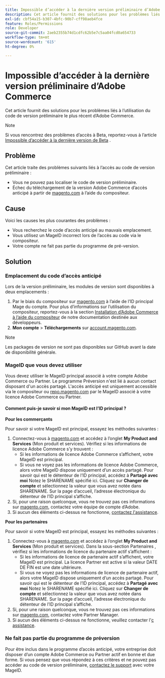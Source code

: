 ```yaml
---
title: Impossible d’accéder à la dernière version préliminaire d’Adobe Commerce
description: Cet article fournit des solutions pour les problèmes liés à l’utilisation du code de version préliminaire le plus récent d’Adobe Commerce.
exl-id: cbf54a15-b307-4bfc-90b7-cff98aeb4fce
feature: Roles/Permissions
role: Developer
source-git-commit: 2aeb2355b74d1cdfc62b5e7c5aa04fcd0a654733
workflow-type: tm+mt
source-wordcount: '615'
ht-degree: 0%

---
```


# Impossible d’accéder à la dernière version préliminaire d’Adobe Commerce

Cet article fournit des solutions pour les problèmes liés à l’utilisation du code de version préliminaire le plus récent d’Adobe Commerce.

>[!NOTE]
>
>Si vous rencontrez des problèmes d’accès à Beta, reportez-vous à l’article [Impossible d’accéder à la dernière version de Beta](/help/how-to/general/cannot-access-the-latest-beta-version.md) .

## Problème

Cet article traite des problèmes suivants liés à l’accès au code de version préliminaire :

* Vous ne pouvez pas localiser le code de version préliminaire.
* Échec du téléchargement de la version Adobe Commerce d’accès anticipé à partir de [magento.com](https://account.magento.com/customer/account/login) à l’aide du compositeur.

## Cause

Voici les causes les plus courantes des problèmes :

* Vous recherchez le code d’accès anticipé au mauvais emplacement.
* Vous utilisez un MageID incorrect lors de l’accès au code via le compositeur.
* Votre compte ne fait pas partie du programme de pré-version.

## Solution

### Emplacement du code d’accès anticipé

Lors de la version préliminaire, les modules de version sont disponibles à deux emplacements :

1. Par le biais du compositeur sur [magento.com](https://repo.magento.com/) à l’aide de l’ID principal Mage du compte. Pour plus d’informations sur l’utilisation du compositeur, reportez-vous à la section [Installation d’Adobe Commerce à l’aide du compositeur](https://experienceleague.adobe.com/en/docs/commerce-operations/installation-guide/composer) de notre documentation destinée aux développeurs.
1. **Mon compte** > **Téléchargements** sur [account.magento.com](https://account.magento.com/customer/account/login).

>[!NOTE]
>
>Les packages de version ne sont pas disponibles sur GitHub avant la date de disponibilité générale.

### MageID que vous devez utiliser

Vous devez utiliser le MageID principal associé à votre compte Adobe Commerce ou Partner. Le programme Préversion n&#39;est lié à aucun contact disposant d&#39;un accès partagé. L&#39;accès anticipé est uniquement accessible via le compositeur ou [repo.magento.com](https://repo.magento.com/) par le MageID associé à votre licence Adobe Commerce ou Partner.

#### Comment puis-je savoir si mon MageID est l’ID principal ?

**Pour les commerçants**

Pour savoir si votre MageID est principal, essayez les méthodes suivantes :

1. Connectez-vous à [magento.com](https://account.magento.com/customer/account/login) et accédez à l’onglet **My Product and Services** (Mon produit et services). Vérifiez si les informations de licence Adobe Commerce s’y trouvent :
   * Si les informations de licence Adobe Commerce s’affichent, votre MageID est principal.
   * Si vous ne voyez pas les informations de licence Adobe Commerce, alors votre MageID dispose uniquement d’un accès partagé. Pour savoir qui est le détenteur de l’ID principal, accédez à **Partagé avec moi** Notez le SHARENAME spécifié ici. Cliquez sur **Changer de compte** et sélectionnez la valeur que vous avez notée dans SHARENAME. Sur la page d’accueil, l’adresse électronique du détenteur de l’ID principal s’affiche.
1. Si, pour une raison quelconque, vous ne trouvez pas ces informations sur [magento.com](https://account.magento.com/customer/account/login), contactez votre équipe de compte d’Adobe.
1. Si aucun des éléments ci-dessus ne fonctionne, [contactez l&#39;assistance](/help/help-center-guide/help-center/magento-help-center-user-guide.md#submit-ticket).

**Pour les partenaires**

Pour savoir si votre MageID est principal, essayez les méthodes suivantes :

1. Connectez-vous à [magento.com](https://account.magento.com/customer/account/login) et accédez à l’onglet **My Product and Services** (Mon produit et services). Dans la sous-section Partenaires , vérifiez si les informations de licence du partenaire actif s’affichent :
   * Si les informations de licence de partenaire actif s’affichent, votre MageID est principal. La licence Partner est active si la valeur DATE DE FIN est une date ultérieure.
   * Si vous ne voyez pas les informations de licence de partenaire actif, alors votre MageID dispose uniquement d’un accès partagé. Pour savoir qui est le détenteur de l’ID principal, accédez à **Partagé avec moi** Notez le SHARENAME spécifié ici. Cliquez sur **Changer de compte** et sélectionnez la valeur que vous avez notée dans SHARENAME. Sur la page d’accueil, l’adresse électronique du détenteur de l’ID principal s’affiche.
1. Si, pour une raison quelconque, vous ne trouvez pas ces informations sur [magento.com](https://account.magento.com/customer/account/login), contactez votre Partner Manager.
1. Si aucun des éléments ci-dessus ne fonctionne, veuillez contacter l&#39;[с assistance](/help/help-center-guide/help-center/magento-help-center-user-guide.md#submit-ticket).

### Ne fait pas partie du programme de préversion

Pour être inclus dans le programme d’accès anticipé, votre entreprise doit disposer d’un compte Adobe Commerce ou Partner actif en bonne et due forme. Si vous pensez que vous répondez à ces critères et ne pouvez pas accéder au code de version préliminaire, [ contactez le support](/help/help-center-guide/help-center/magento-help-center-user-guide.md#submit-ticket) avec votre MageID.
